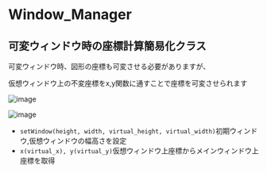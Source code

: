 # Window_Manager
## 可変ウィンドウ時の座標計算簡易化クラス

可変ウィンドウ時、図形の座標も可変させる必要がありますが、

仮想ウィンドウ上の不変座標をx,y関数に通すことで座標を可変させられます

![image](https://user-images.githubusercontent.com/91818705/158425573-17ae9a25-db36-435f-a28c-59d3ffb678c6.png)

![image](https://user-images.githubusercontent.com/91818705/158425427-0c967ade-4549-42be-897a-10bae9208292.png)

- `setWindow(height, width, virtual_height, virtual_width)`初期ウィンドウ,仮想ウィンドウの幅高さを設定
- `x(virtual_x), y(virtual_y)`仮想ウィンドウ上座標からメインウィンドウ上座標を取得
